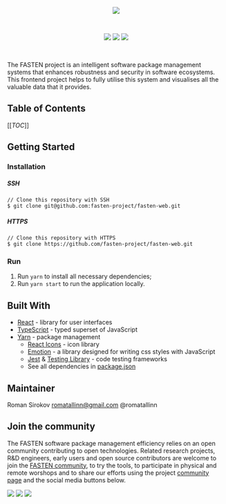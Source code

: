 <p align="center">
    <img src="https://user-images.githubusercontent.com/45048351/89221900-bdad6400-d5dc-11ea-8136-533875bbee8e.jpg">
</p>
<br/>
<p align="center">
    <a href="https://github.com/fasten-project/fasten-web/actions" alt="GitHub Workflow Status">
        <img src="https://img.shields.io/github/workflow/status/fasten-project/fasten-web/Java%20CI?logo=GitHub%20Actions&logoColor=white&style=for-the-badge" /></a>
    <a href="https://github.com/fasten-project/fasten-web/releases" alt="GitHub Workflow Status">
                <img src="https://img.shields.io/github/v/release/fasten-project/fasten-web?logo=GitHub&style=for-the-badge" /></a>
    <a href="https://github.com/fasten-project/fasten-web/" alt="Gitter">
            <img src="https://img.shields.io/gitter/room/fasten-project/fasten-web?style=for-the-badge&logo=gitter" /></a>
</p>
<br/>

The FASTEN project is an intelligent software package management systems that enhances robustness and security in software ecosystems. This frontend project helps to fully utilise this system and visualises all the valuable data that it provides.

## Table of Contents

[[_TOC_]]


## Getting Started

### Installation

##### SSH

```
// Clone this repository with SSH
$ git clone git@github.com:fasten-project/fasten-web.git
```

##### HTTPS

```
// Clone this repository with HTTPS
$ git clone https://github.com/fasten-project/fasten-web.git
```

### Run

1) Run `yarn` to install all necessary dependencies;
1) Run `yarn start` to run the application locally.


## Built With
- [React](http://reactjs.org) - library for user interfaces
- [TypeScript](http://typescriptlang.org) - typed superset of JavaScript
- [Yarn](https://yarnpkg.com) - package management
  - [React Icons](https://react-icons.github.io/react-icons/) - icon library
  - [Emotion](https://emotion.sh/) - a library designed for writing css styles with JavaScript
  - [Jest](http://jestjs.io) & [Testing Library](https://testing-library.com) - code testing frameworks
  - See all dependencies in [package.json](/frontend/package.json)


## Maintainer
Roman Sirokov <romatallinn@gmail.com> @romatallinn


## Join the community

The FASTEN software package management efficiency relies on an open community contributing to open technologies. Related research projects, R&D engineers, early users and open source contributors are welcome to join the [FASTEN community](https://www.fasten-project.eu/view/Main/Community), to try the tools, to participate in physical and remote worshops and to share our efforts using the project [community page](https://www.fasten-project.eu/view/Main/Community) and the social media buttons below.  
<p>
    <a href="http://www.twitter.com/FastenProject" alt="Fasten Twitter">
        <img src="https://img.shields.io/badge/%20-Twitter-%231DA1F2?logo=Twitter&style=for-the-badge&logoColor=white" /></a>
    <a href="http://www.slideshare.net/FastenProject" alt="GitHub Workflow Status">
                <img src="https://img.shields.io/badge/%20-SlideShare-%230077B5?logo=slideshare&style=for-the-badge&logoColor=white" /></a>
    <a href="http://www.linkedin.com/groups?gid=12172959" alt="Gitter">
            <img src="https://img.shields.io/badge/%20-LinkedIn-%232867B2?logo=linkedin&style=for-the-badge&logoColor=white" /></a>
</p>
